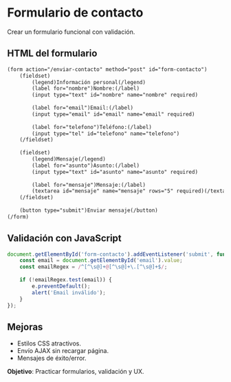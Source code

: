 # Formulario de contacto

Crear un formulario funcional con validación.

## HTML del formulario

```html
(form action="/enviar-contacto" method="post" id="form-contacto")
    (fieldset)
        (legend)Información personal(/legend)
        (label for="nombre")Nombre:(/label)
        (input type="text" id="nombre" name="nombre" required)
        
        (label for="email")Email:(/label)
        (input type="email" id="email" name="email" required)
        
        (label for="telefono")Teléfono:(/label)
        (input type="tel" id="telefono" name="telefono")
    (/fieldset)
    
    (fieldset)
        (legend)Mensaje(/legend)
        (label for="asunto")Asunto:(/label)
        (input type="text" id="asunto" name="asunto" required)
        
        (label for="mensaje")Mensaje:(/label)
        (textarea id="mensaje" name="mensaje" rows="5" required)(/textarea)
    (/fieldset)
    
    (button type="submit")Enviar mensaje(/button)
(/form)
```

## Validación con JavaScript

```javascript
document.getElementById('form-contacto').addEventListener('submit', function(e) {
    const email = document.getElementById('email').value;
    const emailRegex = /^[^\s@]+@[^\s@]+\.[^\s@]+$/;
    
    if (!emailRegex.test(email)) {
        e.preventDefault();
        alert('Email inválido');
    }
});
```

## Mejoras

- Estilos CSS atractivos.
- Envío AJAX sin recargar página.
- Mensajes de éxito/error.

**Objetivo**: Practicar formularios, validación y UX.